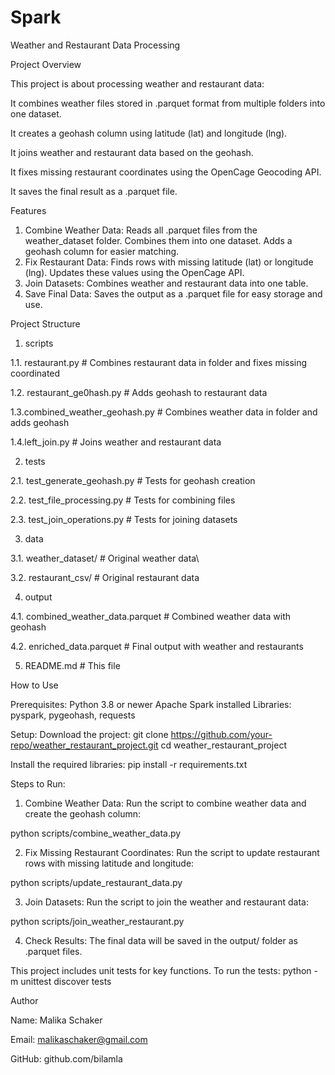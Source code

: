 # Spark

Weather and Restaurant Data Processing

Project Overview

This project is about processing weather and restaurant data:

It combines weather files stored in .parquet format from multiple folders into one dataset.

It creates a geohash column using latitude (lat) and longitude (lng).

It joins weather and restaurant data based on the geohash.

It fixes missing restaurant coordinates using the OpenCage Geocoding API.

It saves the final result as a .parquet file.


Features

1. Combine Weather Data:
Reads all .parquet files from the weather_dataset folder.
Combines them into one dataset.
Adds a geohash column for easier matching.
2. Fix Restaurant Data:
Finds rows with missing latitude (lat) or longitude (lng).
Updates these values using the OpenCage API.
3. Join Datasets:
Combines weather and restaurant data into one table.
4. Save Final Data:
Saves the output as a .parquet file for easy storage and use.

Project Structure

1. scripts
   
1.1. restaurant.py                  # Combines restaurant data in folder and fixes missing coordinated

1.2. restaurant_ge0hash.py          # Adds geohash to restaurant data

1.3.combined_weather_geohash.py    # Combines weather data in folder and adds geohash

1.4.left_join.py                   # Joins weather and restaurant data

2. tests

2.1. test_generate_geohash.py       # Tests for geohash creation

2.2. test_file_processing.py        # Tests for combining files

2.3. test_join_operations.py        # Tests for joining datasets

   
3. data
   
3.1. weather_dataset/               # Original weather data\

3.2. restaurant_csv/                # Original restaurant data

   
4. output
   
4.1. combined_weather_data.parquet  # Combined weather data with geohash

4.2. enriched_data.parquet          # Final output with weather and restaurants

   
5. README.md                          # This file

How to Use

Prerequisites:
Python 3.8 or newer
Apache Spark installed
Libraries: pyspark, pygeohash, requests

Setup:
Download the project:
git clone https://github.com/your-repo/weather_restaurant_project.git
cd weather_restaurant_project

Install the required libraries:
pip install -r requirements.txt

Steps to Run:
1. Combine Weather Data: Run the script to combine weather data and create the geohash column:


python scripts/combine_weather_data.py


2. Fix Missing Restaurant Coordinates: Run the script to update restaurant rows with missing latitude and longitude:

python scripts/update_restaurant_data.py


3. Join Datasets: Run the script to join the weather and restaurant data:


python scripts/join_weather_restaurant.py



4. Check Results: The final data will be saved in the output/ folder as .parquet files.

This project includes unit tests for key functions. To run the tests:
python -m unittest discover tests

Author

Name: Malika Schaker

Email: malikaschaker@gmail.com

GitHub: github.com/bilamla

